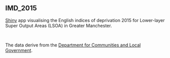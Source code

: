 ## IMD_2015

[Shiny](https://cran.r-project.org/web/packages/shiny/index.html) app visualising the English indices of deprivation 2015 for Lower-layer Super Output Areas (LSOA) in Greater Manchester.

<br>

The data derive from the [Department for Communities and Local Government](https://www.gov.uk/government/statistics/english-indices-of-deprivation-2015).


